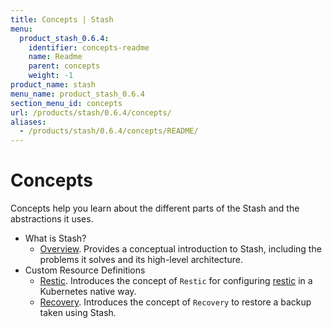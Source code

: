 ```yaml
---
title: Concepts | Stash
menu:
  product_stash_0.6.4:
    identifier: concepts-readme
    name: Readme
    parent: concepts
    weight: -1
product_name: stash
menu_name: product_stash_0.6.4
section_menu_id: concepts
url: /products/stash/0.6.4/concepts/
aliases:
  - /products/stash/0.6.4/concepts/README/
---
```

# Concepts

Concepts help you learn about the different parts of the Stash and the abstractions it uses.

- What is Stash?
  - [Overview](/docs/concepts/what-is-stash/overview.md). Provides a conceptual introduction to Stash, including the problems it solves and its high-level architecture.
- Custom Resource Definitions
  - [Restic](/docs/concepts/crds/restic.md). Introduces the concept of `Restic` for configuring [restic](https://restic.net) in a Kubernetes native way.
  - [Recovery](/docs/concepts/crds/recovery.md). Introduces the concept of `Recovery` to restore a backup taken using Stash.
